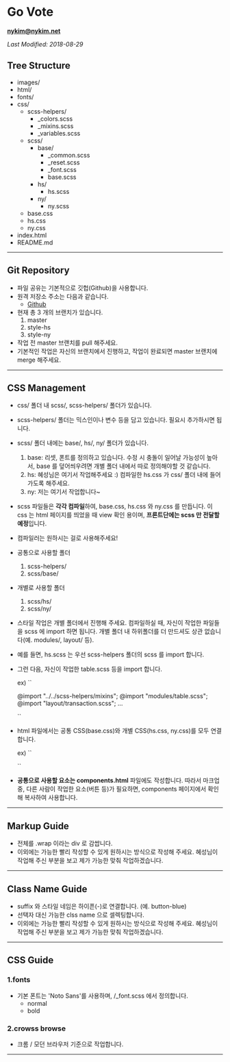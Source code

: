 # Go Vote

**nykim@nykim.net**

_Last Modified: 2018-08-29_

## Tree Structure

- images/
- html/
- fonts/
- css/
  - scss-helpers/
    - \_colors.scss
    - \_mixins.scss
    - \_variables.scss
  - scss/
    - base/
      - \_common.scss
      - \_reset.scss
      - \_font.scss
      - base.scss
    - hs/
      - hs.scss
    - ny/
      - ny.scss
  - base.css
  - hs.css
  - ny.css
- index.html
- README.md

---

## Git Repository

- 파일 공유는 기본적으로 깃헙(Github)을 사용합니다.
- 원격 저장소 주소는 다음과 같습니다.
  - [Github](https://github.com/AnnYKim/iconest_pub)
- 현재 총 3 개의 브랜치가 있습니다.
  1. master
  2. style-hs
  3. style-ny
- 작업 전 master 브랜치를 pull 해주세요.
- 기본적인 작업은 자신의 브랜치에서 진행하고, 작업이 완료되면 master 브랜치에 merge 해주세요.

---

## CSS Management

- css/ 폴더 내 scss/, scss-helpers/ 폴더가 있습니다.
- scss-helpers/ 폴더는 믹스인이나 변수 등을 담고 있습니다. 필요시 추가하시면 됩니다.
- scss/ 폴더 내에는 base/, hs/, ny/ 폴더가 있습니다.

  1. base: 리셋, 폰트를 정의하고 있습니다. 수정 시 충돌이 일어날 가능성이 높아서, base 를 덮어씌우려면 개별 폴더 내에서 따로 정의해야할 것 같습니다.
  2. hs: 혜성님은 여기서 작업해주세요 :) 컴파일한 hs.css 가 css/ 폴더 내에 들어가도록 해주세요.
  3. ny: 저는 여기서 작업합니다~

- scss 파일들은 **각각 컴파일**하여, base.css, hs.css 와 ny.css 를 만듭니다. 이 css 는 html 페이지를 띄었을 때 view 확인 용이며, **프론트단에는 scss 만 전달할 예정**입니다.
- 컴파일러는 원하시는 걸로 사용해주세요!

- 공통으로 사용할 폴더

  1. scss-helpers/
  2. scss/base/

- 개별로 사용할 폴더

  1. scss/hs/
  2. scss/ny/

- 스타일 작업은 개별 폴더에서 진행해 주세요. 컴파일하실 때, 자신이 작업한 파일들을 scss 에 import 하면 됩니다. 개별 폴더 내 하위폴더를 더 만드셔도 상관 없습니다(예. modules/, layout/ 등).

- 예를 들면, hs.scss 는 우선 scss-helpers 폴더의 scss 를 import 합니다.
- 그런 다음, 자신이 작업한 table.scss 등을 import 합니다.

  ex)
  ``

  @import "../../scss-helpers/mixins";
  @import "modules/table.scss";
  @import "layout/transaction.scss";
  ...

  ``

- html 파일에서는 공통 CSS(base.css)와 개별 CSS(hs.css, ny.css)를 모두 연결합니다.

  ex)
  ``

  <link rel="stylesheet" href="css/base.css" /> <link rel="stylesheet" href="css/hs.css" /> <link rel="stylesheet" href="css/ny.css" />

  ``

- **공통으로 사용할 요소는 components.html** 파일에도 작성합니다. 따라서 마크업 중, 다른 사람이 작업한 요소(버튼 등)가 필요하면, components 페이지에서 확인해 복사하여 사용합니다.

---

## Markup Guide

- 전체를 .wrap 이라는 div 로 감쌉니다.
- 이외에는 가능한 빨리 작성할 수 있게 원하시는 방식으로 작성해 주세요. 혜성님이 작업해 주신 부분을 보고 제가 가능한 맞춰 작업하겠습니다.

---

## Class Name Guide

- suffix 와 스타일 네임은 하이픈(-)로 연결합니다. (예. button-blue)
- 선택자 대신 가능한 clss name 으로 셀렉팅합니다.
- 이외에는 가능한 빨리 작성할 수 있게 원하시는 방식으로 작성해 주세요. 혜성님이 작업해 주신 부분을 보고 제가 가능한 맞춰 작업하겠습니다.

---

## CSS Guide

### 1.fonts

- 기본 폰트는 'Noto Sans'를 사용하며, /\_font.scss 에서 정의합니다.
  - normal
  - bold

### 2.crowss browse

- 크롬 / 모던 브라우저 기준으로 작업합니다.

---
